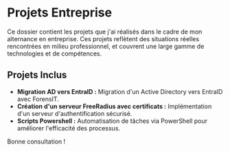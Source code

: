 # Projets Entreprise

Ce dossier contient les projets que j'ai réalisés dans le cadre de mon alternance en entreprise. Ces projets reflètent des situations réelles rencontrées en milieu professionnel, et couvrent une large gamme de technologies et de compétences.

## Projets Inclus
- **Migration AD vers EntraID :** Migration d'un Active Directory vers EntraID avec ForensIT.
- **Création d'un serveur FreeRadius avec certificats :** Implémentation d'un serveur d'authentification sécurisé.
- **Scripts Powershell :** Automatisation de tâches via PowerShell pour améliorer l'efficacité des processus.

Bonne consultation !
